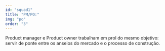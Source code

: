 ```yaml
---
id: "squad1"
title: "PM/PO:"
img: "po"
order: "3"
---
```

Product manager e Product owner trabalham em prol do mesmo objetivo: servir de ponte entre os anseios do mercado e o processo de construção.